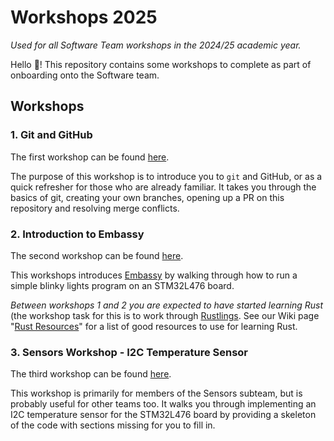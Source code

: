 # Workshops 2025

_Used for all Software Team workshops in the 2024/25 academic year._

Hello 👋! This repository contains some workshops to complete as part of onboarding onto the Software team.

## Workshops

### 1. Git and GitHub

The first workshop can be found [here](https://github.com/Hyp-ed/workshops-2025/tree/main/01-git).

The purpose of this workshop is to introduce you to `git` and GitHub, or as a quick refresher for those who are already familiar. It takes you through the basics of git, creating your own branches, opening up a PR on this repository and resolving merge conflicts.

### 2. Introduction to Embassy

The second workshop can be found [here](https://github.com/Hyp-ed/workshops-2025/tree/main/02-intro_to_embassy).

This workshops introduces [Embassy](https://embassy.dev/) by walking through how to run a simple blinky lights program on an STM32L476 board.

_Between workshops 1 and 2 you are expected to have started learning Rust_ (the workshop task for this is to work through [Rustlings](https://github.com/rust-lang/rustlings). See our Wiki page "[Rust Resources](https://github.com/Hyp-ed/hyped-2025/wiki/Rust-Resources)" for a list of good resources to use for learning Rust.

### 3. Sensors Workshop - I2C Temperature Sensor

The third workshop can be found [here](https://github.com/Hyp-ed/workshops-2025/tree/main/03-i2c_temp_sensor).

This workshop is primarily for members of the Sensors subteam, but is probably useful for other teams too. It walks you through implementing an I2C temperature sensor for the STM32L476 board by providing a skeleton of the code with sections missing for you to fill in. 
